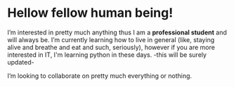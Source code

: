 # Hellow fellow human being!
I’m interested in pretty much anything thus I am a **professional student** and will always be.
I’m currently learning how to live in general (like, staying alive and breathe and eat and such, seriously), however if you are more interested in IT, I'm learning python in these days. -this will be surely updated- 

I’m looking to collaborate on pretty much everything or nothing.


<!---
gegirti/gegirti is a ✨ special ✨ repository because its `README.md` (this file) appears on your GitHub profile.
You can click the Preview link to take a look at your changes.
--->
